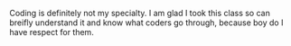 Coding is definitely not my specialty. I am glad I took this class so  can breifly understand it and know what coders go through, because boy do I have respect for them.
